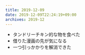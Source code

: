 ```yaml
---
title: 2019-12-09
date: 2019-12-09T22:24:19+09:00
archives: 2019-12
---
```


- タンドリーチキン的な物を食べた
- 借りた漫画の先が気になる
- 一つ引っかかりを解消できた

